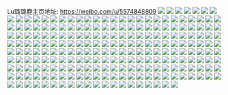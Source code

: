 Lu璐璐鹿主页地址: https://weibo.com/u/5574848809 
![](https://wx4.sinaimg.cn/mw2000/0065huQhgy1h93jsfmh95j30u0140aot.jpg) 
![](https://wx4.sinaimg.cn/mw2000/0065huQhgy1h93jsegli9j30u0140dva.jpg) 
![](https://wx4.sinaimg.cn/mw2000/0065huQhgy1h93jshpditj30u0140nb9.jpg) 
![](https://wx4.sinaimg.cn/mw2000/0065huQhgy1h93jsgzlmzj30u013zdqt.jpg) 
![](https://wx4.sinaimg.cn/mw2000/0065huQhgy1h93jsge5u3j30u0140tlv.jpg) 
![](https://wx4.sinaimg.cn/mw2000/0065huQhgy1h8yz5g7mztj30w216stic.jpg) 
![](https://wx4.sinaimg.cn/mw2000/0065huQhgy1h8yz5fpk21j30u814bgtm.jpg) 
![](https://wx4.sinaimg.cn/mw2000/0065huQhgy1h8xtix80xkj315q1jn4qp.jpg) 
![](https://wx4.sinaimg.cn/mw2000/0065huQhgy1h8xtj0ug6fj319m1ote81.jpg) 
![](https://wx4.sinaimg.cn/mw2000/0065huQhgy1h88xlhfhfoj30u0141wqf.jpg) 
![](https://wx4.sinaimg.cn/mw2000/0065huQhgy1h88xlgb80mj30u01417dt.jpg) 
![](https://wx4.sinaimg.cn/mw2000/0065huQhgy1h88xlid9ycj30u0140tlk.jpg) 
![](https://wx4.sinaimg.cn/mw2000/0065huQhgy1h81k2rzjnsj319f1okh3w.jpg) 
![](https://wx4.sinaimg.cn/mw2000/0065huQhgy1h7sbhhke02j31sc2ds1ky.jpg) 
![](https://wx4.sinaimg.cn/mw2000/0065huQhgy1h7f0g3p31nj30u00u011b.jpg) 
![](https://wx4.sinaimg.cn/mw2000/0065huQhgy1h79kdp4mmkj30u0140te0.jpg) 
![](https://wx4.sinaimg.cn/mw2000/0065huQhgy1h79kdomkumj30u0140jws.jpg) 
![](https://wx4.sinaimg.cn/mw2000/0065huQhgy1h79kdpojoaj30u0140q8e.jpg) 
![](https://wx4.sinaimg.cn/mw2000/0065huQhgy1h79kdntfw9j30u0140jtd.jpg) 
![](https://wx4.sinaimg.cn/mw2000/0065huQhgy1h66creck7lj316o1kwdwm.jpg) 
![](https://wx4.sinaimg.cn/mw2000/0065huQhgy1h66creyiuyj316o1kw7nm.jpg) 
![](https://wx4.sinaimg.cn/mw2000/0065huQhgy1h66crfqh07j316o1kw1kx.jpg) 
![](https://wx4.sinaimg.cn/mw2000/0065huQhgy1h44gte28bmj30u0190gp2.jpg) 
![](https://wx4.sinaimg.cn/mw2000/0065huQhgy1h44gt75m26j30u013z77d.jpg) 
![](https://wx4.sinaimg.cn/mw2000/0065huQhgy1h44gtemjmdj30u0141grx.jpg) 
![](https://wx4.sinaimg.cn/mw2000/0065huQhgy1h44gtfhaozj30u0140dmi.jpg) 
![](https://wx4.sinaimg.cn/mw2000/0065huQhly1h3pdokax57j30u0140qcn.jpg) 
![](https://wx4.sinaimg.cn/mw2000/0065huQhly1h3pdoliujyj30u00u0dpl.jpg) 
![](https://wx4.sinaimg.cn/mw2000/0065huQhly1h3pdoj667fj30u0140n6t.jpg) 
![](https://wx4.sinaimg.cn/mw2000/0065huQhgy1h3k61r0k10j30u0140452.jpg) 
![](https://wx4.sinaimg.cn/mw2000/0065huQhgy1h3k61ow0gwj30u0141462.jpg) 
![](https://wx4.sinaimg.cn/mw2000/0065huQhgy1h3k61pzvplj30u0141n61.jpg) 
![](https://wx4.sinaimg.cn/mw2000/0065huQhgy1h3k61n92xoj30u0141wma.jpg) 
![](https://wx4.sinaimg.cn/mw2000/0065huQhgy1h36hvzl3plj32652w6u0x.jpg) 
![](https://wx4.sinaimg.cn/mw2000/0065huQhgy1h36hvhkwjvj32c0340kjm.jpg) 
![](https://wx4.sinaimg.cn/mw2000/0065huQhgy1h36hvtrb5qj325v2vt4qq.jpg) 
![](https://wx4.sinaimg.cn/mw2000/0065huQhgy1h36hwycpgyj31z62mv7wj.jpg) 
![](https://wx4.sinaimg.cn/mw2000/0065huQhgy1h36hx16kc7j312l1fhwsf.jpg) 
![](https://wx4.sinaimg.cn/mw2000/0065huQhgy1h35lehm4nhj30u01407ek.jpg) 
![](https://wx4.sinaimg.cn/mw2000/0065huQhgy1h35legwb42j30u014010v.jpg) 
![](https://wx4.sinaimg.cn/mw2000/0065huQhgy1h35leg6eyaj30u0140jy9.jpg) 
![](https://wx4.sinaimg.cn/mw2000/0065huQhgy1h35lefg4d9j30u0140jzt.jpg) 
![](https://wx4.sinaimg.cn/mw2000/0065huQhgy1h35lejk5wdj30u0140114.jpg) 
![](https://wx4.sinaimg.cn/mw2000/0065huQhgy1h35lei6ffuj30u0140qby.jpg) 
![](https://wx4.sinaimg.cn/mw2000/0065huQhgy1h2qe0txfn4j30u01407c3.jpg) 
![](https://wx4.sinaimg.cn/mw2000/0065huQhgy1h2qe0vssxyj31410u0tin.jpg) 
![](https://wx4.sinaimg.cn/mw2000/0065huQhgy1h2cdmz3wcxj31hc0u0ajw.jpg) 
![](https://wx4.sinaimg.cn/mw2000/0065huQhgy1h2cdn0ojdkj31h90u0459.jpg) 
![](https://wx4.sinaimg.cn/mw2000/0065huQhgy1h2cdn8gd2sj30u014045e.jpg) 
![](https://wx4.sinaimg.cn/mw2000/0065huQhgy1h28gd7d4rvj31sb2dr1kx.jpg) 
![](https://wx4.sinaimg.cn/mw2000/0065huQhgy1h20z3d7rk3j30u01407ca.jpg) 
![](https://wx4.sinaimg.cn/mw2000/0065huQhgy1h20z3h4ku6j30u00vo7bb.jpg) 
![](https://wx4.sinaimg.cn/mw2000/0065huQhgy1h20z3e2470j30u0140qba.jpg) 
![](https://wx4.sinaimg.cn/mw2000/0065huQhgy1h20z3fofb8j30u01407f7.jpg) 
![](https://wx4.sinaimg.cn/mw2000/0065huQhgy1h20z3gj08aj30u0140qdj.jpg) 
![](https://wx4.sinaimg.cn/mw2000/0065huQhgy1h207bzitymj30u0140n6l.jpg) 
![](https://wx4.sinaimg.cn/mw2000/0065huQhgy1h207c0dx36j30u0140n6u.jpg) 
![](https://wx4.sinaimg.cn/mw2000/0065huQhgy1h207c15rzdj30u0140gvo.jpg) 
![](https://wx4.sinaimg.cn/mw2000/0065huQhgy1h207c1rw6uj30u0140tfv.jpg) 
![](https://wx4.sinaimg.cn/mw2000/0065huQhgy1h207c32ecrj30u0140wkj.jpg) 
![](https://wx4.sinaimg.cn/mw2000/0065huQhgy1h207c2hd8vj30u0140tga.jpg) 
![](https://wx4.sinaimg.cn/mw2000/0065huQhgy1h1vn420pz6j30u0140tfs.jpg) 
![](https://wx4.sinaimg.cn/mw2000/0065huQhgy1h1vn43ojnkj30u0140tcl.jpg) 
![](https://wx4.sinaimg.cn/mw2000/0065huQhgy1h1vn431ls3j30u0140n37.jpg) 
![](https://wx4.sinaimg.cn/mw2000/0065huQhgy1h1vn44fnizj30u01407d8.jpg) 
![](https://wx4.sinaimg.cn/mw2000/0065huQhgy1h1vn45jbdzj30u0140qbk.jpg) 
![](https://wx4.sinaimg.cn/mw2000/0065huQhgy1h1s6b0dvixj30u0140grc.jpg) 
![](https://wx4.sinaimg.cn/mw2000/0065huQhgy1h1s6b1obanj30u0140n2r.jpg) 
![](https://wx4.sinaimg.cn/mw2000/0065huQhgy1h1iwg6x5x5j30u01407al.jpg) 
![](https://wx4.sinaimg.cn/mw2000/0065huQhgy1h1iwg8c6q6j30u0140gry.jpg) 
![](https://wx4.sinaimg.cn/mw2000/0065huQhgy1h1iwg7qfksj30u0140n4i.jpg) 
![](https://wx4.sinaimg.cn/mw2000/0065huQhgy1h1fgu9d4k5j30u0140gtx.jpg) 
![](https://wx4.sinaimg.cn/mw2000/0065huQhgy1h1fgub0zv1j30u0140dob.jpg) 
![](https://wx4.sinaimg.cn/mw2000/0065huQhgy1h1fgua7ru0j30u0140wmk.jpg) 
![](https://wx4.sinaimg.cn/mw2000/0065huQhgy1h1fgubouc1j30u01400zg.jpg) 
![](https://wx4.sinaimg.cn/mw2000/0065huQhgy1h1fgu8lbnvj30u0140n55.jpg) 
![](https://wx4.sinaimg.cn/mw2000/0065huQhgy1h1fgucon3vj30u014047e.jpg) 
![](https://wx4.sinaimg.cn/mw2000/0065huQhgy1h1cyu6fhtpj30u01ac438.jpg) 
![](https://wx4.sinaimg.cn/mw2000/0065huQhgy1h1cyujo8a9j30n01dsdkz.jpg) 
![](https://wx4.sinaimg.cn/mw2000/0065huQhgy1h1cyu2mtjzj30u01hgdln.jpg) 
![](https://wx4.sinaimg.cn/mw2000/0065huQhgy1h1cyu3dwycj30u01f00yd.jpg) 
![](https://wx4.sinaimg.cn/mw2000/0065huQhgy1h1cyu4vnn7j30u01dydmu.jpg) 
![](https://wx4.sinaimg.cn/mw2000/0065huQhgy1h1cyu5p89gj30u01hhdlb.jpg) 
![](https://wx4.sinaimg.cn/mw2000/0065huQhgy1h1cyu7k4jxj31900u0div.jpg) 
![](https://wx4.sinaimg.cn/mw2000/0065huQhgy1h1cyun6fmaj30u0140dns.jpg) 
![](https://wx4.sinaimg.cn/mw2000/0065huQhgy1h0y2835aw7j30tz0stgtq.jpg) 
![](https://wx4.sinaimg.cn/mw2000/0065huQhgy1h0y282eubsj30u00q0dm5.jpg) 
![](https://wx4.sinaimg.cn/mw2000/0065huQhgy1h0k4x0sec8j30u0141n2u.jpg) 
![](https://wx4.sinaimg.cn/mw2000/0065huQhgy1h0k4wzyuocj30u0141wo5.jpg) 
![](https://wx4.sinaimg.cn/mw2000/0065huQhgy1h0k4x1qj7aj30u0140tgy.jpg) 
![](https://wx4.sinaimg.cn/mw2000/0065huQhgy1h0k4x30jr1j30u014145c.jpg) 
![](https://wx4.sinaimg.cn/mw2000/0065huQhgy1h0hajr1vdtj31hc0u0k3b.jpg) 
![](https://wx4.sinaimg.cn/mw2000/0065huQhgy1h0hajwgf7vj30u00u0q89.jpg) 
![](https://wx4.sinaimg.cn/mw2000/0065huQhgy1h06twfakzlj30u0140dpt.jpg) 
![](https://wx4.sinaimg.cn/mw2000/0065huQhgy1h06twfymevj30u0140k0t.jpg) 
![](https://wx4.sinaimg.cn/mw2000/0065huQhgy1h06twed8zyj30u0192qdl.jpg) 
![](https://wx4.sinaimg.cn/mw2000/0065huQhgy1h06twgqzjjj30u014048i.jpg) 
![](https://wx4.sinaimg.cn/mw2000/0065huQhgy1h05ohkrrazj30u012vtel.jpg) 
![](https://wx4.sinaimg.cn/mw2000/0065huQhgy1h05ohjx6bcj30ks0ks0vo.jpg) 
![](https://wx4.sinaimg.cn/mw2000/0065huQhgy1gzy6fwiuhnj30u0141ajk.jpg) 
![](https://wx4.sinaimg.cn/mw2000/0065huQhgy1gzwcdulv9tj30n014qn5o.jpg) 
![](https://wx4.sinaimg.cn/mw2000/0065huQhgy1gzwcdv4auzj30u0140gtw.jpg) 
![](https://wx4.sinaimg.cn/mw2000/0065huQhgy1gzwcdu5as5j30u013ydn5.jpg) 
![](https://wx4.sinaimg.cn/mw2000/0065huQhgy1gzwcdvlplaj30u0140dpr.jpg) 
![](https://wx4.sinaimg.cn/mw2000/0065huQhgy1gzwcdwm30zj30u00u0jyx.jpg) 
![](https://wx4.sinaimg.cn/mw2000/0065huQhgy1gzwcdw5uetj30u0140alb.jpg) 
![](https://wx4.sinaimg.cn/mw2000/0065huQhgy1gzwcdx4xkvj30u0140154.jpg) 
![](https://wx4.sinaimg.cn/mw2000/0065huQhgy1gzwcdxrlk8j30u00u0dpz.jpg) 
![](https://wx4.sinaimg.cn/mw2000/0065huQhgy1gzwcdyjcdfj30u01hc7kn.jpg) 
![](https://wx4.sinaimg.cn/mw2000/0065huQhgy1gzqx4z0obgj30u0149wpy.jpg) 
![](https://wx4.sinaimg.cn/mw2000/0065huQhgy1gzqx53f68oj30u0141dnl.jpg) 
![](https://wx4.sinaimg.cn/mw2000/0065huQhgy1gz0kqj0yj2j316o1kw7oz.jpg) 
![](https://wx4.sinaimg.cn/mw2000/0065huQhgy1gz0kqhq2d1j31sc2ds1ky.jpg) 
![](https://wx4.sinaimg.cn/mw2000/0065huQhgy1gz0kqdn652j316n1kwqne.jpg) 
![](https://wx4.sinaimg.cn/mw2000/0065huQhgy1gz0kqfj3zaj316n1kwkbq.jpg) 
![](https://wx4.sinaimg.cn/mw2000/0065huQhgy1gz0kqc0jgqj316o1kwkab.jpg) 
![](https://wx4.sinaimg.cn/mw2000/0065huQhgy1gxz637qvcxj30u0140jz0.jpg) 
![](https://wx4.sinaimg.cn/mw2000/0065huQhgy1gxz636jh44j30u0140wlz.jpg) 
![](https://wx4.sinaimg.cn/mw2000/0065huQhgy1gxz638x328j30u0141dni.jpg) 
![](https://wx4.sinaimg.cn/mw2000/0065huQhgy1gxqax8j2s5j32c0340kjn.jpg) 
![](https://wx4.sinaimg.cn/mw2000/0065huQhgy1gxqawztwdoj32c0340hdv.jpg) 
![](https://wx4.sinaimg.cn/mw2000/0065huQhgy1gxqawwjr4sj31v1340u0z.jpg) 
![](https://wx4.sinaimg.cn/mw2000/0065huQhgy1gxqax3iu1bj324q2uab2b.jpg) 
![](https://wx4.sinaimg.cn/mw2000/0065huQhgy1gxj9t3gml9j30u0141ahm.jpg) 
![](https://wx4.sinaimg.cn/mw2000/0065huQhgy1gxj9t178iaj30u01407bx.jpg) 
![](https://wx4.sinaimg.cn/mw2000/0065huQhgy1gxj9t204bbj30u0141wm7.jpg) 
![](https://wx4.sinaimg.cn/mw2000/0065huQhgy1gxgxrzc3uij30u0190n3k.jpg) 
![](https://wx4.sinaimg.cn/mw2000/0065huQhgy1gxgxs2co8nj30u0191q96.jpg) 
![](https://wx4.sinaimg.cn/mw2000/0065huQhgy1gxgxs1hebsj30u0191gsg.jpg) 
![](https://wx4.sinaimg.cn/mw2000/0065huQhgy1gxgxs0spq8j30u0192jxn.jpg) 
![](https://wx4.sinaimg.cn/mw2000/0065huQhgy1gxcq8zn6epj30u014045m.jpg) 
![](https://wx4.sinaimg.cn/mw2000/0065huQhgy1gxcq8yl2bpj30u01407ih.jpg) 
![](https://wx4.sinaimg.cn/mw2000/0065huQhgy1gxcq912dtuj30u0140wku.jpg) 
![](https://wx4.sinaimg.cn/mw2000/0065huQhgy1gwzs0kk3v0j30u014047n.jpg) 
![](https://wx4.sinaimg.cn/mw2000/0065huQhgy1gwzs0l1rqzj30u0140gv0.jpg) 
![](https://wx4.sinaimg.cn/mw2000/0065huQhgy1gwzs0k0ilqj30u014046a.jpg) 
![](https://wx4.sinaimg.cn/mw2000/0065huQhgy1gwq2s1mtxgj323u35s4qq.jpg) 
![](https://wx4.sinaimg.cn/mw2000/0065huQhgy1gwfirrlih0j30u00u0qba.jpg) 
![](https://wx4.sinaimg.cn/mw2000/0065huQhgy1gwfirhd3p5j30u00u00zf.jpg) 
![](https://wx4.sinaimg.cn/mw2000/0065huQhgy1gwfirokqejj30u0141k1l.jpg) 
![](https://wx4.sinaimg.cn/mw2000/0065huQhgy1gwfirtklm3j30u0140al3.jpg) 
![](https://wx4.sinaimg.cn/mw2000/0065huQhgy1gwfirmzpt4j30u0140tix.jpg) 
![](https://wx4.sinaimg.cn/mw2000/0065huQhgy1gwfirpvbazj30uv0u0n3l.jpg) 
![](https://wx4.sinaimg.cn/mw2000/0065huQhgy1gwfirfwmokj30u0140k21.jpg) 
![](https://wx4.sinaimg.cn/mw2000/0065huQhgy1gwfirk4p31j30u0141wor.jpg) 
![](https://wx4.sinaimg.cn/mw2000/0065huQhgy1gwfirlnoqxj30u01400zw.jpg) 
![](https://wx4.sinaimg.cn/mw2000/0065huQhgy1gwdrwhpjxzj30u0191doo.jpg) 
![](https://wx4.sinaimg.cn/mw2000/0065huQhgy1gwdrwj94c6j30u0191gwl.jpg) 
![](https://wx4.sinaimg.cn/mw2000/0065huQhgy1gwdrwkuakzj30u0191ahv.jpg) 
![](https://wx4.sinaimg.cn/mw2000/0065huQhgy1gw8065jwwrj30u0140k2r.jpg) 
![](https://wx4.sinaimg.cn/mw2000/0065huQhgy1gw8068ev88j30u0140doa.jpg) 
![](https://wx4.sinaimg.cn/mw2000/0065huQhgy1gw80679tr9j30u0140471.jpg) 
![](https://wx4.sinaimg.cn/mw2000/0065huQhgy1gw806ag7qsj30u0140dqs.jpg) 
![](https://wx4.sinaimg.cn/mw2000/0065huQhgy1gw806bemi3j30u00u0n5q.jpg) 
![](https://wx4.sinaimg.cn/mw2000/0065huQhgy1gw8069mxy3j30u0141wpu.jpg) 
![](https://wx4.sinaimg.cn/mw2000/0065huQhgy1gvy7hq1shej30u01407ek.jpg) 
![](https://wx4.sinaimg.cn/mw2000/0065huQhgy1gvy7hub39oj30u00u0n6o.jpg) 
![](https://wx4.sinaimg.cn/mw2000/0065huQhgy1gvy7hv76lrj30u0140wp9.jpg) 
![](https://wx4.sinaimg.cn/mw2000/0065huQhgy1gvy7hpbjmcj30u0140148.jpg) 
![](https://wx4.sinaimg.cn/mw2000/0065huQhgy1gvy7hsu42qj30u0140n7j.jpg) 
![](https://wx4.sinaimg.cn/mw2000/0065huQhgy1gvy7htllzkj30u00u04bf.jpg) 
![](https://wx4.sinaimg.cn/mw2000/0065huQhgy1gvy7hrd1ooj30u00u0qb2.jpg) 
![](https://wx4.sinaimg.cn/mw2000/0065huQhgy1gvy7hqpg5yj31400u0the.jpg) 
![](https://wx4.sinaimg.cn/mw2000/0065huQhgy1gvy7hs506ej31400u0tjc.jpg) 
![](https://wx4.sinaimg.cn/mw2000/0065huQhgy1gvh99p5sisj60u0140qfw02.jpg) 
![](https://wx4.sinaimg.cn/mw2000/0065huQhgy1gvh99y6izrj60u01400ym02.jpg) 
![](https://wx4.sinaimg.cn/mw2000/0065huQhgy1gvh99o97onj60u0140ao102.jpg) 
![](https://wx4.sinaimg.cn/mw2000/0065huQhgy1gvdhwvuuvvj60ku0rsmzw02.jpg) 
![](https://wx4.sinaimg.cn/mw2000/0065huQhgy1gvdhwvec81j60ku0rsgod02.jpg) 
![](https://wx4.sinaimg.cn/mw2000/0065huQhgy1gvdhww88vfj60ku0rsacu02.jpg) 
![](https://wx4.sinaimg.cn/mw2000/0065huQhgy1gvdhwwq9zij60ku0rsmzy02.jpg) 
![](https://wx4.sinaimg.cn/mw2000/0065huQhgy1gvcg6r3a96j60u014011002.jpg) 
![](https://wx4.sinaimg.cn/mw2000/0065huQhgy1gvcg6pz97zj60u0140ait02.jpg) 
![](https://wx4.sinaimg.cn/mw2000/0065huQhgy1gvcg6s4lpvj60u0140aik02.jpg) 
![](https://wx4.sinaimg.cn/mw2000/0065huQhgy1gv5zi34i70j60u0141gsf02.jpg) 
![](https://wx4.sinaimg.cn/mw2000/0065huQhgy1gv5zi3qa0wj60u00u0dlr02.jpg) 
![](https://wx4.sinaimg.cn/mw2000/0065huQhgy1gv5zi5o1vmj60u014244p02.jpg) 
![](https://wx4.sinaimg.cn/mw2000/0065huQhgy1gv5zi6l7c4j60u0140tld02.jpg) 
![](https://wx4.sinaimg.cn/mw2000/0065huQhgy1gv5zi7u0nxj60u01417cl02.jpg) 
![](https://wx4.sinaimg.cn/mw2000/0065huQhgy1gv5zi8lsi5j60u0140alz02.jpg) 
![](https://wx4.sinaimg.cn/mw2000/0065huQhgy1gv5zi9ewpij60u0140tm402.jpg) 
![](https://wx4.sinaimg.cn/mw2000/0065huQhgy1gv5zia45j8j60u00u0q8l02.jpg) 
![](https://wx4.sinaimg.cn/mw2000/0065huQhgy1gv5zib0fxnj60u0140tfs02.jpg) 
![](https://wx4.sinaimg.cn/mw2000/0065huQhgy1gv1fqhwx1wj62c0340u0x02.jpg) 
![](https://wx4.sinaimg.cn/mw2000/0065huQhgy1gua2fwn2clj60u00u0tfv02.jpg) 
![](https://wx4.sinaimg.cn/mw2000/0065huQhgy1gua2fy5b1sj60u014012x02.jpg) 
![](https://wx4.sinaimg.cn/mw2000/0065huQhgy1gua2fz2izaj60u0140qe302.jpg) 
![](https://wx4.sinaimg.cn/mw2000/0065huQhgy1gua2fzuvz1j60u0140qcx02.jpg) 
![](https://wx4.sinaimg.cn/mw2000/0065huQhgy1gu65p55dnxj62c0340e8302.jpg) 
![](https://wx4.sinaimg.cn/mw2000/0065huQhgy1gu65p2hst6j62c0340kjn02.jpg) 
![](https://wx4.sinaimg.cn/mw2000/0065huQhgy1gu65p8agwrj62c03407wi02.jpg) 
![](https://wx4.sinaimg.cn/mw2000/0065huQhgy1gu65payy2tj62c03407wj02.jpg) 
![](https://wx4.sinaimg.cn/mw2000/0065huQhgy1gu2cn48ulyj60u00xaagu02.jpg) 
![](https://wx4.sinaimg.cn/mw2000/0065huQhgy1gu2cmwy52zj60u0140q9z02.jpg) 
![](https://wx4.sinaimg.cn/mw2000/0065huQhgy1gu2cnahpzgj60u0140q7002.jpg) 
![](https://wx4.sinaimg.cn/mw2000/0065huQhgy1gu2cn8hxv6j60u0140n6002.jpg) 
![](https://wx4.sinaimg.cn/mw2000/0065huQhgy1gt7azgmoiyj30u0140ahu.jpg) 
![](https://wx4.sinaimg.cn/mw2000/0065huQhgy1gt7azfn0ugj30u0140dot.jpg) 
![](https://wx4.sinaimg.cn/mw2000/0065huQhgy1gt7azidkxuj30u0141q9x.jpg) 
![](https://wx4.sinaimg.cn/mw2000/0065huQhgy1gt7azj3h9hj30u0140ags.jpg) 
![](https://wx4.sinaimg.cn/mw2000/0065huQhgy1gt7azkp6u0j30u01407bs.jpg) 
![](https://wx4.sinaimg.cn/mw2000/0065huQhgy1gt7azjtfbkj30u0140jz2.jpg) 
![](https://wx4.sinaimg.cn/mw2000/0065huQhgy1gsdbtlhgc6j30u00u0q9u.jpg) 
![](https://wx4.sinaimg.cn/mw2000/0065huQhgy1gsdbtmai22j30u00u011i.jpg) 
![](https://wx4.sinaimg.cn/mw2000/0065huQhgy1gsdbtmq5jij30u00u0tii.jpg) 
![](https://wx4.sinaimg.cn/mw2000/0065huQhgy1gsdbtn61khj30u01hcakr.jpg) 
![](https://wx4.sinaimg.cn/mw2000/0065huQhgy1gs64gnpgjpj30u00u0wo2.jpg) 
![](https://wx4.sinaimg.cn/mw2000/0065huQhgy1gs64go60p0j30u00u0123.jpg) 
![](https://wx4.sinaimg.cn/mw2000/0065huQhgy1gs64gna9ixj30u00u07bg.jpg) 
![](https://wx4.sinaimg.cn/mw2000/0065huQhgy1grjel12zcbj30wa0wa1kx.jpg) 
![](https://wx4.sinaimg.cn/mw2000/0065huQhgy1grjel28pkyj32c0340qv5.jpg) 
![](https://wx4.sinaimg.cn/mw2000/0065huQhgy1grjelg9br6j60mz0mztjd02.jpg) 
![](https://wx4.sinaimg.cn/mw2000/0065huQhgy1grjekz2ee1j32c0340qv5.jpg) 
![](https://wx4.sinaimg.cn/mw2000/0065huQhgy1grgwmfoommj30u0140tkd.jpg) 
![](https://wx4.sinaimg.cn/mw2000/0065huQhgy1grgwmehjgoj30u0140tk1.jpg) 
![](https://wx4.sinaimg.cn/mw2000/0065huQhgy1grgwmgbddmj30u0140amg.jpg) 
![](https://wx4.sinaimg.cn/mw2000/0065huQhgy1grgwmh05kwj30u01407ct.jpg) 
![](https://wx4.sinaimg.cn/mw2000/0065huQhgy1gr5zp9ckkfj31400u07g4.jpg) 
![](https://wx4.sinaimg.cn/mw2000/0065huQhgy1gq6pbc1clqj32c0340x6p.jpg) 
![](https://wx4.sinaimg.cn/mw2000/0065huQhgy1gq6pbgwfgpj32c0340qv6.jpg) 
![](https://wx4.sinaimg.cn/mw2000/0065huQhgy1gq6pbehh5wj33402c0qv6.jpg) 
![](https://wx4.sinaimg.cn/mw2000/0065huQhgy1gq6pbj6yj7j32c03401ky.jpg) 
![](https://wx4.sinaimg.cn/mw2000/0065huQhgy1gq6pbkjultj32c0340npd.jpg) 
![](https://wx4.sinaimg.cn/mw2000/0065huQhgy1gq6pbn6apdj32c0340b2a.jpg) 
![](https://wx4.sinaimg.cn/mw2000/0065huQhgy1gq38mjxnf4j329s3eo1kz.jpg) 
![](https://wx4.sinaimg.cn/mw2000/0065huQhgy1gq38m5v3ohj329s3eonpe.jpg) 
![](https://wx4.sinaimg.cn/mw2000/0065huQhgy1gq38m9jubqj323u35she0.jpg) 

